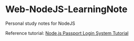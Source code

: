 # Web-NodeJS-LearningNote

Personal study notes for NodeJS

Reference tutorial: [Node.js Passport Login System Tutorial](https://www.youtube.com/watch?v=-RCnNyD0L-s)